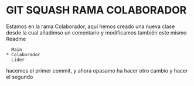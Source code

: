 # GIT SQUASH RAMA COLABORADOR

Estamos en la rama Colaborador, aquí hemos creado una nueva clase desde la cual
añadimso un comentario y modificamos también este mismo Readme

      Main 
    * Colaborador
      Lider

hacemos el primer commit, y ahora opasamo ha hacer otro cambio y hacer el segundo
